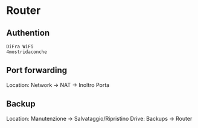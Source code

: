 # Router

## Authention
```
DiFra WiFi
4mostridaconche
```


## Port forwarding
Location: Network -> NAT -> Inoltro Porta


## Backup
Location: Manutenzione -> Salvataggio/Ripristino
Drive: Backups -> Router
